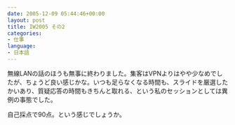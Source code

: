 ```yaml
---
date: 2005-12-09 05:44:46+00:00
layout: post
title: IW2005 その2
categories:
- 仕事
language:
- 日本語
---
```


無線LANの話のほうも無事に終わりました。集客はVPNよりはやや少なめでしたが、ちょうど良い感じかな。いつも足らなくなる時間も、スライドを厳選したかいあり、質疑応答の時間もきちんと取れる、という私のセッションとしては異例の事態でした。

自己採点で90点。という感じでしょうか。
